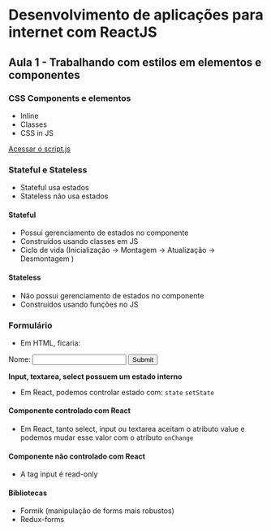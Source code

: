 # Desenvolvimento de aplicações para internet com ReactJS

## Aula 1 - Trabalhando com estilos em elementos e componentes

### CSS Components e elementos

-   Inline
-   Classes
-   CSS in JS

[Acessar o script.js](./script.js)

### Stateful e Stateless

-   Stateful usa estados
-   Stateless não usa estados

#### Stateful

-   Possui gerenciamento de estados no componente
-   Construídos usando classes em JS
-   Ciclo de vida (Inicialização -> Montagem -> Atualização -> Desmontagem )

#### Stateless

-   Não possui gerenciamento de estados no componente
-   Construídos usando funções no JS

### Formulário

-   Em HTML, ficaria:
<form>
    <label>
    Nome:
        <input type="text" name="Nome"/>
    </label>
        <input type="submit" name="Enviar"/>
</form>

**Input, textarea, select possuem um estado interno**

-   Em React, podemos controlar estado com:
    `state`
    `setState`

#### Componente controlado com React

-   Em React, tanto select, input ou textarea aceitam o atributo value e podemos mudar esse valor com o atributo `onChange`

#### Componente não controlado com React

-   A tag input é read-only

#### Bibliotecas

-   Formik (manipulação de forms mais robustos)
-   Redux-forms
